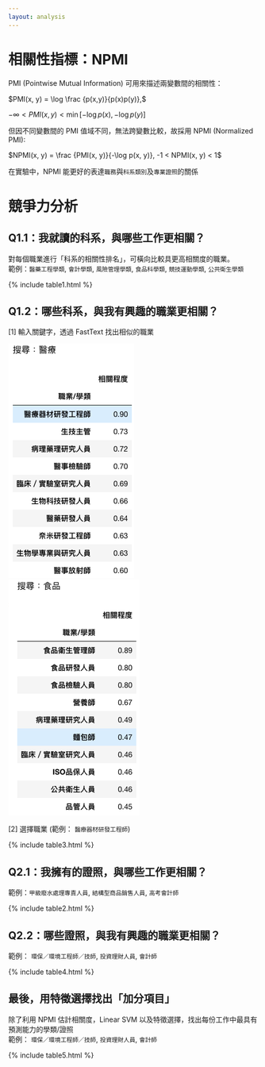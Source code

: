 ```yaml
---
layout: analysis
---
```


# 相關性指標：NPMI
PMI (Pointwise Mutual Information) 可用來描述兩變數間的相關性：

$PMI(x, y) = \log \frac {p(x,y)}{p(x)p(y)},$  

$-\infty < PMI(x, y) < \min[-\log p(x), -\log p(y)]$ 

但因不同變數間的 PMI 值域不同，無法跨變數比較，故採用 NPMI (Normalized PMI):

$NPMI(x, y) = \frac {PMI(x, y)}{-\log p(x, y)}, -1 < NPMI(x, y) < 1$  

在實驗中，NPMI 能更好的表達`職務`與`科系類別`及`專業證照`的關係

# 競爭力分析
## Q1.1：我就讀的科系，與哪些工作更相關？
對每個職業進行「科系的相關性排名」，可橫向比較具更高相關度的職業。  
範例：`醫藥工程學類`, `會計學類`, `風險管理學類`, `食品科學類`, `競技運動學類`, `公共衛生學類`

{% include table1.html %}

## Q1.2：哪些科系，與我有興趣的職業更相關？
[1] 輸入關鍵字，透過 FastText 找出相似的職業

  ![醫療](/data/fasttext_1.png)
  ![食品](/data/fasttext_2.png)

[2] 選擇職業 (範例： `醫療器材研發工程師`)

{% include table3.html %}

## Q2.1：我擁有的證照，與哪些工作更相關？  
範例：`甲級廢水處理專責人員`, `結構型商品銷售人員`, `高考會計師`

{% include table2.html %}

## Q2.2：哪些證照，與我有興趣的職業更相關？
範例： `環保／環境工程師／技師`, `投資理財人員`, `會計師`

{% include table4.html %}

## 最後，用特徵選擇找出「加分項目」
除了利用 NPMI 估計相關度，Linear SVM 以及特徵選擇，找出每份工作中最具有預測能力的學類/證照  
範例： `環保／環境工程師／技師`, `投資理財人員`, `會計師`

{% include table5.html %}